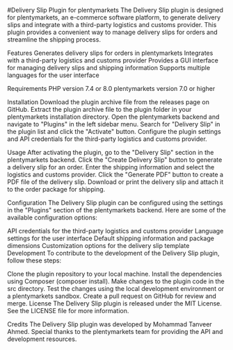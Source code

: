 #Delivery Slip Plugin for plentymarkets
The Delivery Slip plugin is designed for plentymarkets, an e-commerce software platform, to generate delivery slips and integrate with a third-party logistics and customs provider. This plugin provides a convenient way to manage delivery slips for orders and streamline the shipping process.

Features
Generates delivery slips for orders in plentymarkets
Integrates with a third-party logistics and customs provider
Provides a GUI interface for managing delivery slips and shipping information
Supports multiple languages for the user interface

Requirements
PHP version 7.4 or 8.0
plentymarkets version 7.0 or higher

Installation
Download the plugin archive file from the releases page on GitHub.
Extract the plugin archive file to the plugin folder in your plentymarkets installation directory.
Open the plentymarkets backend and navigate to "Plugins" in the left sidebar menu.
Search for "Delivery Slip" in the plugin list and click the "Activate" button.
Configure the plugin settings and API credentials for the third-party logistics and customs provider.

Usage
After activating the plugin, go to the "Delivery Slip" section in the plentymarkets backend.
Click the "Create Delivery Slip" button to generate a delivery slip for an order.
Enter the shipping information and select the logistics and customs provider.
Click the "Generate PDF" button to create a PDF file of the delivery slip.
Download or print the delivery slip and attach it to the order package for shipping.

Configuration
The Delivery Slip plugin can be configured using the settings in the "Plugins" section of the plentymarkets backend. Here are some of the available configuration options:

API credentials for the third-party logistics and customs provider
Language settings for the user interface
Default shipping information and package dimensions
Customization options for the delivery slip template
Development
To contribute to the development of the Delivery Slip plugin, follow these steps:

Clone the plugin repository to your local machine.
Install the dependencies using Composer (composer install).
Make changes to the plugin code in the src directory.
Test the changes using the local development environment or a plentymarkets sandbox.
Create a pull request on GitHub for review and merge.
License
The Delivery Slip plugin is released under the MIT License. See the LICENSE file for more information.

Credits
The Delivery Slip plugin was developed by Mohammad Tanveer Ahmed. Special thanks to the plentymarkets team for providing the API and development resources.
